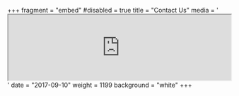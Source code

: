 +++
fragment = "embed"
#disabled = true
title = "Contact Us"
media = '<iframe class="embed-responsive-item" style="width:100% !important;" src="https://www.stayindiu.com/form.php"></iframe>'
date = "2017-09-10"
weight = 1199
background = "white"
+++
